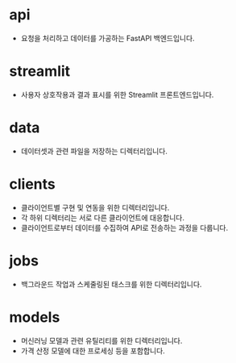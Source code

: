 # api
-  요청을 처리하고 데이터를 가공하는 FastAPI 백엔드입니다.

# streamlit
-  사용자 상호작용과 결과 표시를 위한 Streamlit 프론트엔드입니다.

# data
-  데이터셋과 관련 파일을 저장하는 디렉터리입니다.

# clients
-  클라이언트별 구현 및 연동을 위한 디렉터리입니다.
- 각 하위 디렉터리는 서로 다른 클라이언트에 대응합니다.
- 클라이언트로부터 데이터를 수집하여 API로 전송하는 과정을 다룹니다.

# jobs
-  백그라운드 작업과 스케줄링된 태스크를 위한 디렉터리입니다.

# models
- 머신러닝 모델과 관련 유틸리티를 위한 디렉터리입니다.
- 가격 산정 모델에 대한 프로세싱 등을 포함합니다.